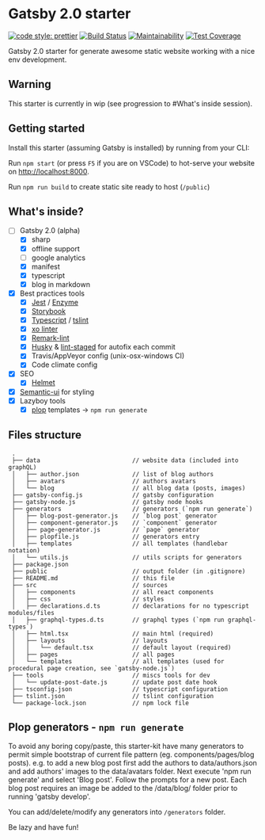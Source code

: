 # Gatsby 2.0 starter

[![code style: prettier](https://img.shields.io/badge/code_style-prettier-ff69b4.svg?style=flat-square)](https://github.com/prettier/prettier)
[![Build Status](https://travis-ci.org/crossplatformsweden/crossplatform-gatsby.svg?branch=master)](https://travis-ci.org/crossplatformsweden/crossplatform-gatsby)
[![Maintainability](https://api.codeclimate.com/v1/badges/29448ce0b97eca6bd89c/maintainability)](https://codeclimate.com/github/crossplatformsweden/crossplatform-gatsby/maintainability)
[![Test Coverage](https://api.codeclimate.com/v1/badges/29448ce0b97eca6bd89c/test_coverage)](https://codeclimate.com/github/crossplatformsweden/crossplatform-gatsby/test_coverage)

Gatsby 2.0 starter for generate awesome static website working with a nice env development.

## Warning

This starter is currently in wip (see progression to #What's inside session).

## Getting started

Install this starter (assuming Gatsby is installed) by running from your CLI:

Run `npm start` (or press `F5` if you are on VSCode) to hot-serve your website on <http://localhost:8000>.

Run `npm run build` to create static site ready to host (`/public`)

## What's inside?

-   [ ] Gatsby 2.0 (alpha)
    -   [x] sharp
    -   [x] offline support
    -   [ ] google analytics
    -   [x] manifest
    -   [x] typescript
    -   [x] blog in markdown
-   [x] Best practices tools
    -   [x] [Jest](https://facebook.github.io/jest/) / [Enzyme](http://airbnb.io/enzyme/)
    -   [x] [Storybook](https://storybooks.js.org/)
    -   [x] [Typescript](https://www.typescriptlang.org/) / [tslint](https://palantir.github.io/tslint/)
    -   [x] [xo linter](https://github.com/sindresorhus/xo)
    -   [x] [Remark-lint](https://github.com/wooorm/remark-lint)
    -   [x] [Husky](https://github.com/typicode/husky) & [lint-staged](https://github.com/okonet/lint-staged) for autofix each commit
    -   [x] Travis/AppVeyor config (unix-osx-windows CI)
    -   [x] Code climate config
-   [x] SEO
    -   [x] [Helmet](https://github.com/nfl/react-helmet)
-   [x] [Semantic-ui](http://react.semantic-ui.com) for styling
-   [x] Lazyboy tools
    -   [x] [plop](https://github.com/amwmedia/plop) templates -> `npm run generate`

## Files structure

     .
     ├── data                          // website data (included into graphQL)
     │   ├── author.json               // list of blog authors
     │   ├── avatars                   // authors avatars
     │   └── blog                      // all blog data (posts, images)
     ├── gatsby-config.js              // gatsby configuration
     ├── gatsby-node.js                // gatsby node hooks
     ├── generators                    // generators (`npm run generate`)
     │   ├── blog-post-generator.js    // `blog post` generator
     │   ├── component-generator.js    // `component` generator
     │   ├── page-generator.js         // `page` generator
     │   ├── plopfile.js               // generators entry
     │   ├── templates                 // all templates (handlebar notation)
     │   └── utils.js                  // utils scripts for generators
     ├── package.json
     ├── public                        // output folder (in .gitignore)
     ├── README.md                     // this file
     ├── src                           // sources
     │   ├── components                // all react components
     │   ├── css                       // styles
     │   ├── declarations.d.ts         // declarations for no typescript modules/files
     │   ├── graphql-types.d.ts        // graphql types (`npm run graphql-types`)
     │   ├── html.tsx                  // main html (required)
     │   ├── layouts                   // layouts
     │   │   └── default.tsx           // default layout (required)
     │   ├── pages                     // all pages
     │   └── templates                 // all templates (used for procedural page creation, see `gatsby-node.js`)
     ├── tools                         // miscs tools for dev
     │   └── update-post-date.js       // update post date hook
     ├── tsconfig.json                 // typescript configuration
     ├── tslint.json                   // tslint configuration
     └── package-lock.json             // npm lock file

## Plop generators - `npm run generate`

To avoid any boring copy/paste, this starter-kit have many generators to permit
simple bootstrap of current file pattern (eg. components/pages/blog posts). e.g. to add a new blog post first add the authors to data/authors.json and add authors' images to the data/avatars folder. Next execute 'npm run generate' and select 'Blog post'. Follow the prompts for a new post. Each blog post requires an image be added to the /data/blog/<your new post> folder prior to running 'gatsby develop'.

You can add/delete/modify any generators into `/generators` folder.

Be lazy and have fun!

